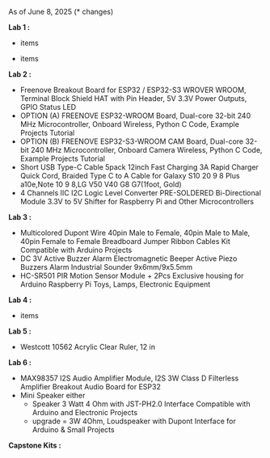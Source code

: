 
As of June 8, 2025 (* changes)

**Lab 1 :**

  - items

  - items

**Lab 2 :**

  - Freenove Breakout Board for ESP32 / ESP32-S3 WROVER WROOM, Terminal Block Shield HAT with Pin Header, 5V 3.3V Power Outputs, GPIO Status LED
  - OPTION (A) FREENOVE ESP32-WROOM Board, Dual-core 32-bit 240 MHz Microcontroller, Onboard Wireless, Python C Code, Example Projects Tutorial
  - OPTION (B) FREENOVE ESP32-S3-WROOM CAM Board, Dual-core 32-bit 240 MHz Microcontroller, Onboard Camera Wireless, Python C Code, Example Projects Tutorial
  -  Short USB Type-C Cable 5pack 12inch Fast Charging 3A Rapid Charger Quick Cord, Braided Type C to A Cable for Galaxy S10 20 9 8 Plus a10e,Note 10 9 8,LG V50 V40 G8 G7(1foot, Gold)
  -  4 Channels IIC I2C Logic Level Converter PRE-SOLDERED Bi-Directional Module 3.3V to 5V Shifter for Raspberry Pi and Other Microcontrollers



**Lab 3 :**

  - Multicolored Dupont Wire 40pin Male to Female, 40pin Male to Male, 40pin Female to Female Breadboard Jumper Ribbon Cables Kit Compatible with Arduino Projects
  - DC 3V Active Buzzer Alarm Electromagnetic Beeper Active Piezo Buzzers Alarm Industrial Sounder 9x6mm/9x5.5mm
  - HC-SR501 PIR Motion Sensor Module + 2Pcs Exclusive housing for Arduino Raspberry Pi Toys, Lamps, Electronic Equipment


**Lab 4 :**

  - items


**Lab 5 :**

  - Westcott 10562 Acrylic Clear Ruler, 12 in

**Lab 6 :**

  - MAX98357 I2S Audio Amplifier Module, I2S 3W Class D Filterless Amplifier Breakout Audio Board for ESP32
  - Mini Speaker either
    - Speaker 3 Watt 4 Ohm with JST-PH2.0 Interface Compatible with Arduino and Electronic Projects
    - upgrade = 3W 4Ohm, Loudspeaker with Dupont Interface for Arduino & Small Projects
   
**Capstone Kits :**

